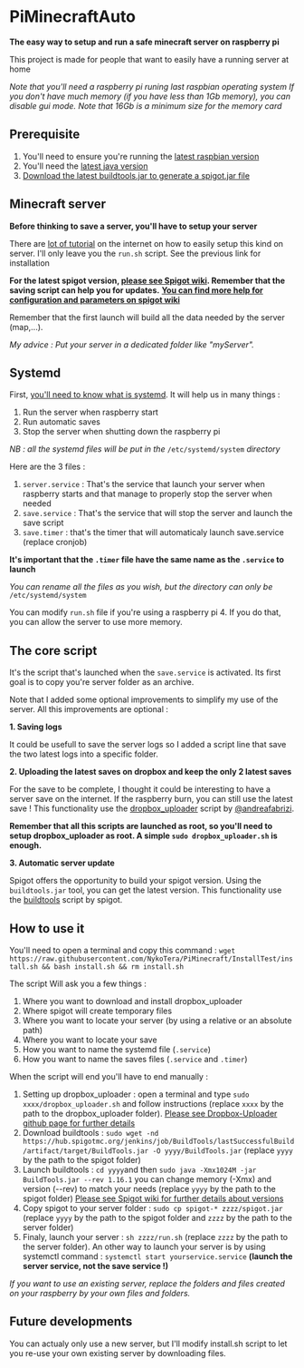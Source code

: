 # PiMinecraftAuto

**The easy way to setup and run a safe minecraft server on raspberry pi**

This project is made for people that want to easily have a running server at home

*Note that you'll need a raspberry pi runing last raspbian operating system*
*If you don't have much memory (if you have less than 1Gb memory), you can disable gui mode.*
*Note that 16Gb is a minimum size for the memory card*



## Prerequisite

1. You'll need to ensure you're running the [latest raspbian version](https://www.raspberrypi.org/documentation/raspbian/updating.md)
2. You'll need the [latest java version](https://tecadmin.net/install-oracle-java-11-on-debian-9-stretch/)
3. [Download the latest buildtools.jar to generate a spigot.jar file](https://www.spigotmc.org/wiki/buildtools/)



## Minecraft server

**Before thinking to save a server, you'll have to setup your server**

There are [lot of tutorial](https://www.makeuseof.com/tag/setup-minecraft-server-raspberry-pi/) on the internet on how to easily setup this kind on server.
I'll only leave you the `run.sh` script. See the previous link for installation

**For the latest spigot version, [please see Spigot wiki](https://www.spigotmc.org/wiki/buildtools/#latest). Remember that the saving script can help you for updates.**
**[You can find more help for configuration and parameters on spigot wiki](https://www.spigotmc.org/wiki/spigot/)**

Remember that the first launch will build all the data needed by the server (map,...).

*My advice : Put your server in a dedicated folder like "myServer".*



## Systemd

First, [you'll need to know what is systemd](https://wiki.debian.org/systemd).
It will help us in many things :

1. Run the server when raspberry start
2. Run automatic saves
3. Stop the server when shutting down the raspberry pi

*NB : all the systemd files will be put in the* `/etc/systemd/system` *directory*

Here are the 3 files :

1. `server.service` : That's the service that launch your server when raspberry starts and that manage to properly stop the server when needed
2. `save.service` : That's the service that will stop the server and launch the save script
3. `save.timer` : that's the timer that will automaticaly launch save.service (replace cronjob)

**It's important that the `.timer` file have the same name as the `.service` to launch**

*You can rename all the files as you wish, but the directory can only be* `/etc/systemd/system`

You can modify `run.sh` file if you're using a raspberry pi 4. If you do that, you can allow the server to use more memory.



## The core script

It's the script that's launched when the `save.service` is activated.
Its first goal is to copy you're server folder as an archive.

Note that I added some optional improvements to simplify my use of the server. All this improvements are optional :

**1. Saving logs**

It could be usefull to save the server logs so I added a script line that save the two latest logs into a specific folder.

**2. Uploading the latest saves on dropbox and keep the only 2 latest saves**

For the save to be complete, I thought it could be interesting to have a server save on the internet. If the raspberry burn, you can still use the latest save !
This functionality use the [dropbox_uploader](https://github.com/andreafabrizi/Dropbox-Uploader) script by [@andreafabrizi](https://github.com/andreafabrizi).

**Remember that all this scripts are launched as root, so you'll need to setup dropbox_uploader as root. A simple `sudo dropbox_uploader.sh` is enough.**

**3. Automatic server update**

Spigot offers the opportunity to build your spigot version. Using the `buildtools.jar` tool, you can get the latest version.
This functionality use the [buildtools](https://hub.spigotmc.org/jenkins/job/BuildTools/) script by spigot.



## How to use it

You'll need to open a terminal and copy this command :
`wget https://raw.githubusercontent.com/NykoTera/PiMinecraft/InstallTest/install.sh && bash install.sh && rm install.sh`

The script Will ask you a few things :
1. Where you want to download and install dropbox_uploader
2. Where spigot will create temporary files
3. Where you want to locate your server (by using a relative or an absolute path)
4. Where you want to locate your save
5. How you want to name the systemd file (`.service`)
6. How you want to name the saves files (`.service` and `.timer`)

When the script will end you'll have to end manually :
1. Setting up dropbox_uploader : open a terminal and type `sudo xxxx/dropbox_uploader.sh` and follow instructions (replace `xxxx` by the path to the dropbox_uploader folder). [Please see Dropbox-Uploader github page for further details](https://github.com/andreafabrizi/Dropbox-Uploader)
2. Download buildtools : `sudo wget -nd  https://hub.spigotmc.org/jenkins/job/BuildTools/lastSuccessfulBuild/artifact/target/BuildTools.jar -O yyyy/BuildTools.jar` (replace `yyyy` by the path to the spigot folder)
3. Launch buildtools : `cd yyyy`and then `sudo java -Xmx1024M -jar BuildTools.jar --rev 1.16.1` you can change memory (-Xmx) and version (--rev) to match your needs (replace `yyyy` by the path to the spigot folder) [Please see Spigot wiki for further details about versions](https://www.spigotmc.org/wiki/buildtools/#latest)
4. Copy spigot to your server folder : `sudo cp spigot-* zzzz/spigot.jar` (replace `yyyy` by the path to the spigot folder and `zzzz` by the path to the server folder)
5. Finaly, launch your server : `sh zzzz/run.sh` (replace `zzzz` by the path to the server folder). An other way to launch your server is by using systemctl command : `systemctl start yourservice.service` **(launch the server service, not the save service !)**

*If you want to use an existing server, replace the folders and files created on your raspberry by your own files and folders.*



## Future developments

You can actualy only use a new server, but I'll modify install.sh script to let you re-use your own existing server by downloading files.
